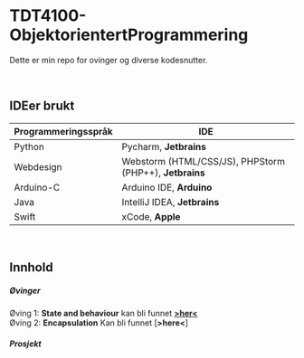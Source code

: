# TDT4100-ObjektorientertProgrammering

Dette er min repo for ovinger og diverse kodesnutter.

<br>

## IDEer brukt
Programmeringsspråk | IDE
------------ | -------------
Python | Pycharm, **Jetbrains**
Webdesign | Webstorm (HTML/CSS/JS), PHPStorm (PHP++), **Jetbrains**
Arduino-C | Arduino IDE, **Arduino**
Java | IntelliJ IDEA, **Jetbrains**
Swift | xCode, **Apple**

<br>

## Innhold

##### Øvinger  
Øving 1: **State and behaviour** kan bli funnet [**>her<**](https://github.com/anderszk/TDT4100-ObjektorientertProgrammering/tree/main/Oving1)<br>
Øving 2: **Encapsulation** Kan bli funnet [**>here<**]
<br>
##### Prosjekt
<a name="headers"/>


